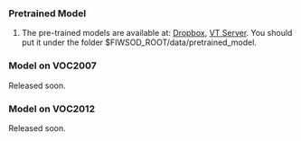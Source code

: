 ### Pretrained Model
1. The pre-trained models are available at: [Dropbox](https://www.dropbox.com/s/s3brpk0bdq60nyb/vgg16_caffe.pth?dl=0), [VT Server](https://filebox.ece.vt.edu/~jw2yang/faster-rcnn/pretrained-base-models/vgg16_caffe.pth). You should put it under the folder $FIWSOD_ROOT/data/pretrained_model.

### Model on VOC2007
Released soon.

### Model on VOC2012
Released soon.